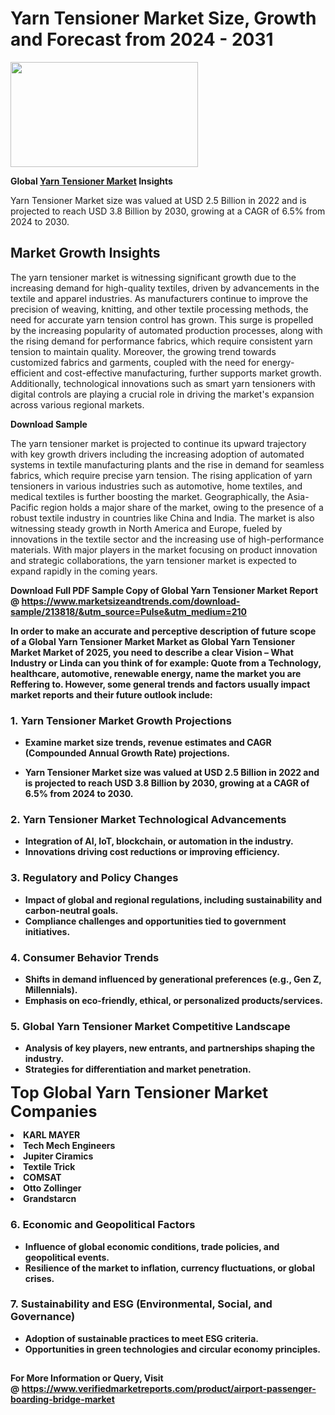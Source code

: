 <H1>Yarn Tensioner Market Size, Growth and Forecast from 2024 - 2031</H1><img class="aligncenter size-medium wp-image-584254" src="https://thirdeyenews.in/wp-content/uploads/2024/09/Global-Market-Research-300x168.jpeg" alt="" width="300" height="168" /><p><strong>Global&nbsp;<a href="https://www.marketsizeandtrends.com/download-sample/213818/&amp;utm_source=Pulse&amp;utm_medium=210">Yarn Tensioner Market</a> Insights</strong></p><p>Yarn Tensioner Market size was valued at USD 2.5 Billion in 2022 and is projected to reach USD 3.8 Billion by 2030, growing at a CAGR of 6.5% from 2024 to 2030.</p><p><h2>Market Growth Insights</h2> <p>The yarn tensioner market is witnessing significant growth due to the increasing demand for high-quality textiles, driven by advancements in the textile and apparel industries. As manufacturers continue to improve the precision of weaving, knitting, and other textile processing methods, the need for accurate yarn tension control has grown. This surge is propelled by the increasing popularity of automated production processes, along with the rising demand for performance fabrics, which require consistent yarn tension to maintain quality. Moreover, the growing trend towards customized fabrics and garments, coupled with the need for energy-efficient and cost-effective manufacturing, further supports market growth. Additionally, technological innovations such as smart yarn tensioners with digital controls are playing a crucial role in driving the market's expansion across various regional markets.</p> <p><strong>Download Sample</strong></p> <p>The yarn tensioner market is projected to continue its upward trajectory with key growth drivers including the increasing adoption of automated systems in textile manufacturing plants and the rise in demand for seamless fabrics, which require precise yarn tension. The rising application of yarn tensioners in various industries such as automotive, home textiles, and medical textiles is further boosting the market. Geographically, the Asia-Pacific region holds a major share of the market, owing to the presence of a robust textile industry in countries like China and India. The market is also witnessing steady growth in North America and Europe, fueled by innovations in the textile sector and the increasing use of high-performance materials. With major players in the market focusing on product innovation and strategic collaborations, the yarn tensioner market is expected to expand rapidly in the coming years.</p> <p><strong></p><p><span class=""><strong>Download Full PDF Sample Copy of Global Yarn Tensioner Market Report</strong> @ <a href="https://www.marketsizeandtrends.com/download-sample/213818/&amp;utm_source=Pulse&amp;utm_medium=210" target="_blank">https://www.marketsizeandtrends.com/download-sample/213818/&amp;utm_source=Pulse&amp;utm_medium=210</a></span></p><p>In order to make an accurate and perceptive description of future scope of a Global&nbsp;Yarn Tensioner Market Market as Global&nbsp;Yarn Tensioner Market Market of 2025, you need to describe a clear Vision &ndash; What Industry or Linda can you think of for example: Quote from a Technology, healthcare, automotive, renewable energy, name the market you are Reffering to. However, some general trends and factors usually impact market reports and their future outlook include:</p><h3>1.&nbsp;<strong>Yarn Tensioner Market Growth Projections</strong></h3><ul><li>Examine market size trends, revenue estimates and CAGR (Compounded Annual Growth Rate) projections.</li><li><p>Yarn Tensioner Market size was valued at USD 2.5 Billion in 2022 and is projected to reach USD 3.8 Billion by 2030, growing at a CAGR of 6.5% from 2024 to 2030.</p></li></ul><h3>2.&nbsp;<strong>Yarn Tensioner Market Technological Advancements</strong></h3><ul><li>Integration of AI, IoT, blockchain, or automation in the industry.</li><li>Innovations driving cost reductions or improving efficiency.</li></ul><h3>3.&nbsp;<strong>Regulatory and Policy Changes</strong></h3><ul><li>Impact of global and regional regulations, including sustainability and carbon-neutral goals.</li><li>Compliance challenges and opportunities tied to government initiatives.</li></ul><h3>4.&nbsp;<strong>Consumer Behavior Trends</strong></h3><ul><li>Shifts in demand influenced by generational preferences (e.g., Gen Z, Millennials).</li><li>Emphasis on eco-friendly, ethical, or personalized products/services.</li></ul><h3>5.&nbsp;<strong>Global Yarn Tensioner Market Competitive Landscape</strong></h3><ul><li>Analysis of key players, new entrants, and partnerships shaping the industry.</li><li>Strategies for differentiation and market penetration.</li></ul><p data-pm-slice="1 1 []"><span style="color: inherit; font-family: inherit; font-size: 25px;">Top Global Yarn Tensioner Market Companies</span></p><div class="" data-test-id=""><p><li>KARL MAYER</li><li> Tech Mech Engineers</li><li> Jupiter Ciramics</li><li> Textile Trick</li><li> COMSAT</li><li> Otto Zollinger</li><li> Grandstarcn</li></p></div><h3>6.&nbsp;<strong>Economic and Geopolitical Factors</strong></h3><ul><li>Influence of global economic conditions, trade policies, and geopolitical events.</li><li>Resilience of the market to inflation, currency fluctuations, or global crises.</li></ul><h3>7.&nbsp;<strong>Sustainability and ESG (Environmental, Social, and Governance)</strong></h3><ul><li>Adoption of sustainable practices to meet ESG criteria.</li><li>Opportunities in green technologies and circular economy principles.</li></ul><h2><strong style="font-size: 14px;">For More Information or Query, Visit @&nbsp;</strong><a style="background-color: #ffffff; font-size: 14px;" href="https://www.marketsizeandtrends.com/report/yarn-tensioner-market/" target="_blank">https://www.verifiedmarketreports.com/product/airport-passenger-boarding-bridge-market</a></h2>
